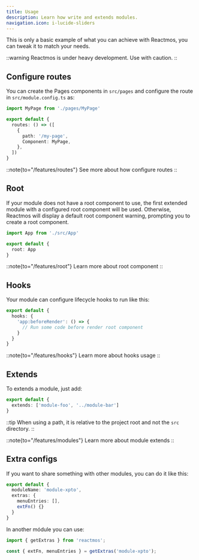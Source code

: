 ```yaml
---
title: Usage
description: Learn how write and extends modules.
navigation.icon: i-lucide-sliders
---
```


This is only a basic example of what you can achieve with Reactmos, you can tweak it to match your needs.

::warning
Reactmos is under heavy development. Use with caution.
::

## Configure routes

You can create the Pages components in `src/pages` and configure the route in `src/module.config.ts` as:

```ts [module.config.ts]
import MyPage from './pages/MyPage'

export default {
  routes: () => ([
    {
      path: '/my-page',
      Component: MyPage,
    },
  ])
}
```

::note{to="/features/routes"}
See more about how configure routes
::

## Root

If your module does not have a root component to use, the first extended module with a configured root component will be used. Otherwise, Reactmos will display a default root component warning, prompting you to create a root component.

```ts [module.config.ts]
import App from './src/App'

export default {
  root: App
}
```

::note{to="/features/root"}
Learn more about root component
::


## Hooks

Your module can configure lifecycle hooks to run like this:

```ts [module.config.ts]
export default {
  hooks: {
    'app:beforeRender': () => {
      // Run some code before render root component
    }
  }
}
```

::note{to="/features/hooks"}
Learn more about hooks usage
::

## Extends

To extends a module, just add:

```ts [module.config.ts]
export default {
  extends: ['module-foo', '../module-bar']
}
```

::tip
When using a path, it is relative to the project root and not the `src` directory.
::

::note{to="/features/modules"}
Learn more about module extends
::

## Extra configs

If you want to share something with other modules, you can do it like this:

```ts [module.config.ts]
export default {
  moduleName: 'module-xpto',
  extras: {
    menuEntries: [],
    extFn() {}
  }
}
```

In another módule you can use:

```ts
import { getExtras } from 'reactmos';

const { extFn, menuEntries } = getExtras('module-xpto');
```

